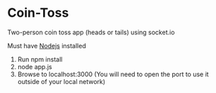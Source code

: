 Coin-Toss
========

Two-person coin toss app (heads or tails) using socket.io

Must have <a href='http://nodejs.org'>Nodejs</a> installed

1. Run npm install
2. node app.js
2. Browse to localhost:3000 (You will need to open the port to use it outside of your local network)
